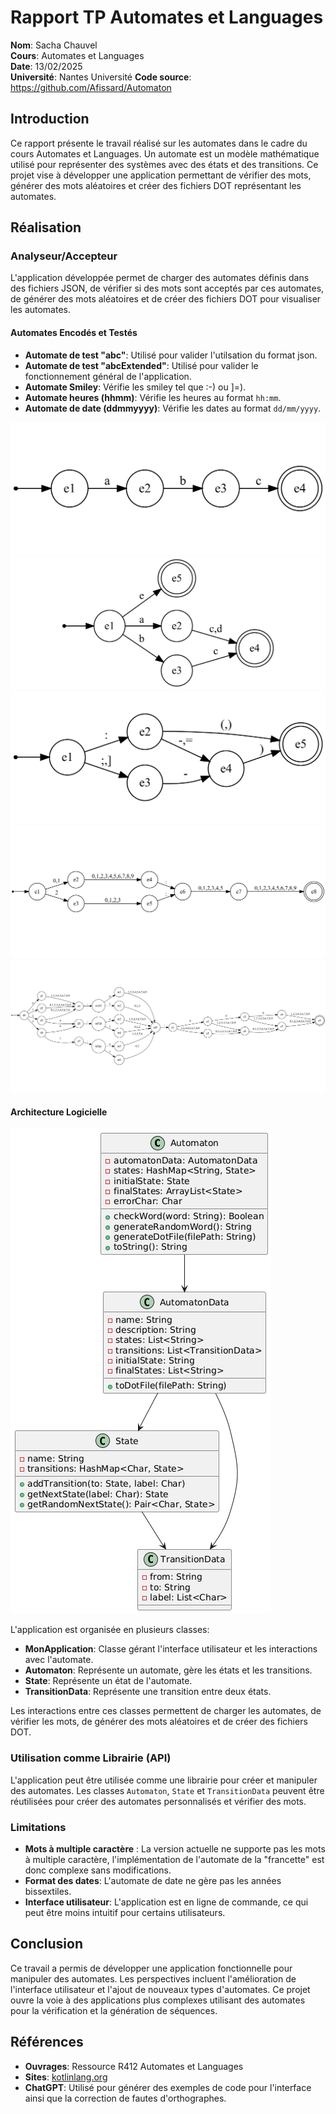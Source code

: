 # Rapport TP Automates et Languages

**Nom**: Sacha Chauvel  
**Cours**: Automates et Languages  
**Date**: 13/02/2025  
**Université**: Nantes Université
**Code source**: https://github.com/Afissard/Automaton

## Introduction
Ce rapport présente le travail réalisé sur les automates dans le cadre du cours Automates et Languages. Un automate est un modèle mathématique utilisé pour représenter des systèmes avec des états et des transitions. Ce projet vise à développer une application permettant de vérifier des mots, générer des mots aléatoires et créer des fichiers DOT représentant les automates.

## Réalisation
### Analyseur/Accepteur
L'application développée permet de charger des automates définis dans des fichiers JSON, de vérifier si des mots sont acceptés par ces automates, de générer des mots aléatoires et de créer des fichiers DOT pour visualiser les automates.

#### Automates Encodés et Testés
- **Automate de test "abc"**: Utilisé pour valider l'utilsation du format json.
- **Automate de test "abcExtended"**: Utilisé pour valider le fonctionnement général de l'application.
- **Automate Smiley**: Vérifie les smiley tel que :-) ou ]=).
- **Automate heures (hhmm)**: Vérifie les heures au format `hh:mm`.
- **Automate de date (ddmmyyyy)**: Vérifie les dates au format `dd/mm/yyyy`.

![](assets/abc.png)
![](assets/abcExtended.png)
![](assets/smiley.png)
![](assets/hhmm.png)
![](assets/ddmmyyyy.png)

#### Architecture Logicielle

![](assets/projet_uml.png)

L'application est organisée en plusieurs classes:
- **MonApplication**: Classe gérant l'interface utilisateur et les interactions avec l'automate.
- **Automaton**: Représente un automate, gère les états et les transitions.
- **State**: Représente un état de l'automate.
- **TransitionData**: Représente une transition entre deux états.

Les interactions entre ces classes permettent de charger les automates, de vérifier les mots, de générer des mots aléatoires et de créer des fichiers DOT.

### Utilisation comme Librairie (API)
L'application peut être utilisée comme une librairie pour créer et manipuler des automates. Les classes `Automaton`, `State` et `TransitionData` peuvent être réutilisées pour créer des automates personnalisés et vérifier des mots.

### Limitations
- **Mots à multiple caractère** : La version actuelle ne supporte pas les mots à multiple caractère, l'implémentation de l'automate de la "francette" est donc complexe sans modifications.
- **Format des dates**: L'automate de date ne gère pas les années bissextiles.
- **Interface utilisateur**: L'application est en ligne de commande, ce qui peut être moins intuitif pour certains utilisateurs.

## Conclusion
Ce travail a permis de développer une application fonctionnelle pour manipuler des automates. Les perspectives incluent l'amélioration de l'interface utilisateur et l'ajout de nouveaux types d'automates. Ce projet ouvre la voie à des applications plus complexes utilisant des automates pour la vérification et la génération de séquences.

## Références
- **Ouvrages**: Ressource R412 Automates et Languages
- **Sites**: [kotlinlang.org](https://kotlinlang.org/)
- **ChatGPT**: Utilisé pour générer des exemples de code pour l'interface ainsi que la correction de fautes d'orthographes.